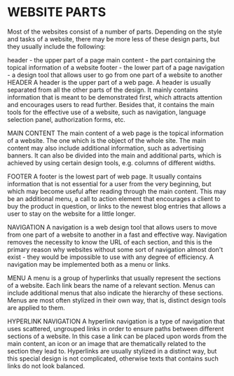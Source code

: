 # WEBSITE PARTS

Most of the websites consist of a number of parts. Depending on the style and tasks of a website, there may be more less of these design parts, but they usually include the following:

header - the upper part of a page
main content - the part containing the topical information of a website
footer - the lower part of a page
navigation - a design tool that allows user to go from one part of a website to another
HEADER
A header is the upper part of a web page. A header is usually separated from all the other parts of the design. It mainly contains information that is meant to be demonstrated first, which attracts attention and encourages users to read further. Besides that, it contains the main tools for the effective use of a website, such as navigation, language selection panel, authorization forms, etc.

MAIN CONTENT
The main content of a web page is the topical information of a website. The one which is the object of the whole site. The main content may also include additional information, such as advertising banners. It can also be divided into the main and additional parts, which is achieved by using certain design tools, e.g. columns of different widths.

FOOTER
A footer is the lowest part of web page. It usually contains information that is not essential for a user from the very beginning, but which may become useful after reading through the main content. This may be an additional menu, a call to action element that encourages a client to buy the product in question, or links to the newest blog entries that allows a user to stay on the website for a little longer.

NAVIGATION
A navigation is a web design tool that allows users to move from one part of a website to another in a fast and effective way. Navigation removes the necessity to know the URL of each section, and this is the primary reason why websites without some sort of navigation almost don't exist - they would be impossible to use with any degree of efficiency. A navigation may be implemented both as a menu or links.

MENU
A menu is a group of hyperlinks that usually represent the sections of a website. Each link bears the name of a relevant section. Menus can include additional menus that also indicate the hierarchy of these sections. Menus are most often stylized in their own way, that is, distinct design tools are applied to them.

HYPERLINK NAVIGATION
A hyperlink navigation is a type of navigation that uses scattered, ungrouped links in order to ensure paths between different sections of a website. In this case a link can be placed upon words from the main content, an icon or an image that are thematically related to the section they lead to. Hyperlinks are usually stylized in a distinct way, but this special design is not complicated, otherwise texts that contains such links do not look balanced.

